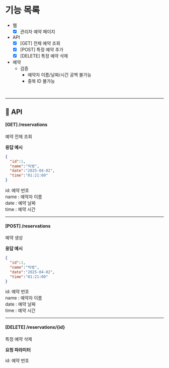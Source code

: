 # 기능 목록

- 웹
  - [x] 관리자 예약 페이지
- API
  - [x] [GET] 전체 예약 조회
  - [x] [POST] 특정 예약 추가
  - [x] [DELETE] 특정 예약 삭제

- 예약
  - 검증 
    - 예약자 이름/날짜/시간 공백 불가능
    - 중복 ID 불가능


<br>

---

## 📝 API
#### [GET] /reservations   
예약 전체 조회

**응답 예시**
```json
{
  "id":1,
  "name":"빅뱅",
  "date":"2025-04-02",
  "time":"01:21:00"
}
```
id: 예약 번호  
name : 예약자 이름   
date : 예약 날짜   
time : 예약 시간   

---

#### [POST] /reservations      
예약 생성   

**응답 예시**
```json
{
  "id":1,
  "name":"빅뱅",
  "date":"2025-04-02",
  "time":"01:21:00"
}
```

id: 예약 번호  
name : 예약자 이름   
date : 예약 날짜   
time : 예약 시간

---

#### [DELETE] /reservations/{id}   
특정 예약 삭제

**요청 파라미터**

id: 예약 번호  
